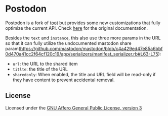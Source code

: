 # Postodon

Postodon is a fork of [toot](https://codeberg.org/kytta/toot) but provides some new customizations that fully optimize the current API. Check [here](README.orig.md) for the original documentation.

Besides the `text` and `instance`, this also use three more params in the URL so that it can fully utilize the undocumented mastodon share param(https://github.com/mastodon/mastodon/blob/c4a429ed47e85a6bbf0d470a41cc2f64cf120c19/app/serializers/manifest_serializer.rb#L63-L75):

- `url`: the URL to the shared item
- `titlte`: the title of the URL
- `sharedonly`: When enabled, the title and URL field will be read-only if they have content to prevent accidental removal.

## License

Licensed under the [GNU Affero General Public License, version 3](https://spdx.org/licenses/AGPL-3.0-only.html) 

